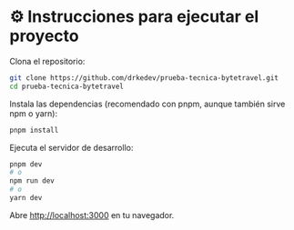 # ⚙️ Instrucciones para ejecutar el proyecto

Clona el repositorio:

```bash
git clone https://github.com/drkedev/prueba-tecnica-bytetravel.git
cd prueba-tecnica-bytetravel
```

Instala las dependencias (recomendado con pnpm, aunque también sirve npm o yarn):

```bash
pnpm install
```

Ejecuta el servidor de desarrollo:

```bash
pnpm dev
# o
npm run dev
# o
yarn dev
```

Abre <http://localhost:3000> en tu navegador.

